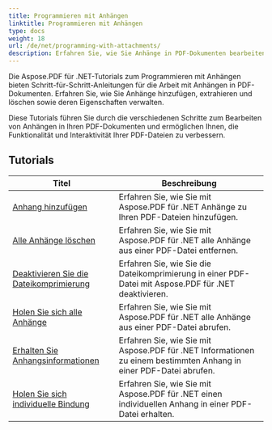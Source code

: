 ```yaml
---
title: Programmieren mit Anhängen
linktitle: Programmieren mit Anhängen
type: docs
weight: 18
url: /de/net/programming-with-attachments/
description: Erfahren Sie, wie Sie Anhänge in PDF-Dokumenten bearbeiten, einschließlich Hinzufügen, Extrahieren und Löschen, um die Funktionalität von PDF-Dateien zu verbessern.
---
```

Die Aspose.PDF für .NET-Tutorials zum Programmieren mit Anhängen bieten Schritt-für-Schritt-Anleitungen für die Arbeit mit Anhängen in PDF-Dokumenten. Erfahren Sie, wie Sie Anhänge hinzufügen, extrahieren und löschen sowie deren Eigenschaften verwalten.

Diese Tutorials führen Sie durch die verschiedenen Schritte zum Bearbeiten von Anhängen in Ihren PDF-Dokumenten und ermöglichen Ihnen, die Funktionalität und Interaktivität Ihrer PDF-Dateien zu verbessern.

## Tutorials
| Titel | Beschreibung |
| --- | --- | 
| [Anhang hinzufügen](./add-attachment/) | Erfahren Sie, wie Sie mit Aspose.PDF für .NET Anhänge zu Ihren PDF-Dateien hinzufügen.  |  
| [Alle Anhänge löschen](./delete-all-attachments/) | Erfahren Sie, wie Sie mit Aspose.PDF für .NET alle Anhänge aus einer PDF-Datei entfernen.  |  
| [Deaktivieren Sie die Dateikomprimierung](./disable-files-compression/) | Erfahren Sie, wie Sie die Dateikomprimierung in einer PDF-Datei mit Aspose.PDF für .NET deaktivieren.  |  
| [Holen Sie sich alle Anhänge](./get-all-the-attachments/) | Erfahren Sie, wie Sie mit Aspose.PDF für .NET alle Anhänge aus einer PDF-Datei abrufen.  |  
| [Erhalten Sie Anhangsinformationen](./get-attachment-info/) | Erfahren Sie, wie Sie mit Aspose.PDF für .NET Informationen zu einem bestimmten Anhang in einer PDF-Datei abrufen. |  
| [Holen Sie sich individuelle Bindung](./get-individual-attachment/) | Erfahren Sie, wie Sie mit Aspose.PDF für .NET einen individuellen Anhang in einer PDF-Datei erhalten.  |  